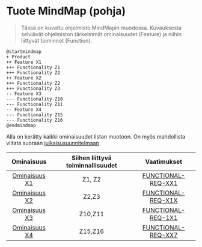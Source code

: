 # Tuote MindMap (pohja)

>Tässä on kuvattu ohjelmisto MindMapin muodossa. Kuvauksesta selviävät ohjelmiston tärkeimmät ominaisuudet (Feature) ja niihin liittyvät toiminnot (Function).

```plantuml
@startmindmap
+ Product
++ Feature X1
+++ Functionality Z1
+++ Functionality Z2
++ Feature X2
+++ Functionality Z2
+++ Functionality Z3
-- Feature X3
--- Functionality Z10
--- Functionality Z11
-- Feature X4
--- Functionality Z15
--- Functionality Z16
@endmindmap
```

Alla on kerätty kaikki ominaisuudet listan muotoon. On myös mahdollista viitata suoraan [julkaisusuunnitelmaan](../40-Julkaisusuunnittelu/julkaisusuunnitelma.md)

| Ominaisuus | Siihen liittyvä toiminnallisuudet | Vaatimukset | 
|:-:|:-:|:-:|
| [Ominaisuus X1](pohjat/pohja-ominaisuus.md)| Z1, Z2| [FUNCTIONAL-REQ-XX1]() |
| [Ominaisuus X2](pohjat/pohja-ominaisuus.md)| Z2,Z3  | [FUNCTIONAL-REQ-X1X]() |
| [Ominaisuus X3](pohjat/pohja-ominaisuus.md)| Z10,Z11| [FUNCTIONAL-REQ-1X1]()  |
| [Ominaisuus X4](pohjat/pohja-ominaisuus.md)| Z15,Z16| [FUNCTIONAL-REQ-XX7]()  |
